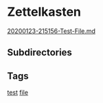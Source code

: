 # Zettelkasten
[20200123-215156-Test-File.md](20200123-215156-Test-File.md)
## Subdirectories
## Tags
[test](.tags/test.md)
[file](.tags/file.md)
